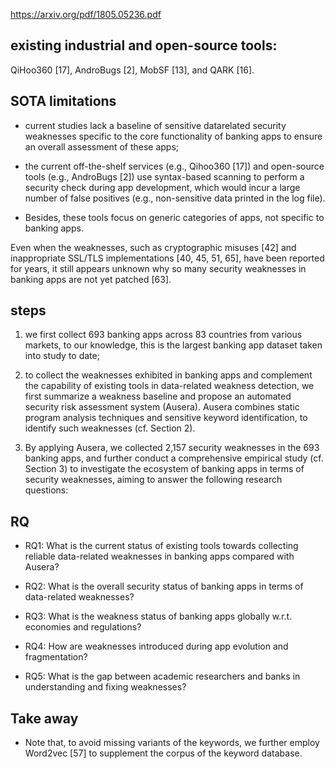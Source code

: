 https://arxiv.org/pdf/1805.05236.pdf

## existing industrial and open-source tools:
QiHoo360 [17], AndroBugs [2], MobSF [13], and QARK [16].

## SOTA limitations

* current studies lack a baseline of sensitive datarelated security weaknesses specific to the core functionality of banking apps to ensure an overall assessment of these apps; 

* the current off-the-shelf services (e.g., Qihoo360 [17]) and open-source tools (e.g., AndroBugs [2]) use syntax-based scanning to perform a security check during app development, which would incur a large number of false positives (e.g., non-sensitive data printed in the log file). 

* Besides, these tools focus on generic categories of apps, not specific to banking apps. 

Even when the weaknesses, such as cryptographic misuses [42] and inappropriate SSL/TLS implementations [40, 45, 51, 65], have been reported for years, it still appears unknown why so many security weaknesses in banking apps are not yet patched [63].


## steps
1. we first collect 693 banking apps across 83 countries from various markets, to our knowledge, this is the largest banking app dataset taken into study to date; 

2. to collect the weaknesses exhibited in banking apps and complement the capability of existing tools in data-related weakness detection, we first summarize a weakness baseline and propose an automated security risk assessment system (Ausera). Ausera combines static program analysis techniques and sensitive keyword identification, to identify such weaknesses (cf. Section 2). 

3. By applying Ausera, we collected 2,157 security weaknesses in the 693 banking apps, and further conduct a comprehensive empirical study (cf. Section 3) to investigate the ecosystem of banking apps in terms of security weaknesses, aiming to answer the following research questions:

## RQ
* RQ1: What is the current status of existing tools towards
collecting reliable data-related weaknesses in banking apps
compared with Ausera?

* RQ2: What is the overall security status of banking apps in
terms of data-related weaknesses?

* RQ3: What is the weakness status of banking apps globally
w.r.t. economies and regulations?

* RQ4: How are weaknesses introduced during app evolution
and fragmentation?

* RQ5: What is the gap between academic researchers and
banks in understanding and fixing weaknesses?

## Take away

* Note that, to avoid missing variants of the keywords, we
further employ Word2vec [57] to supplement the corpus of the
keyword database.
